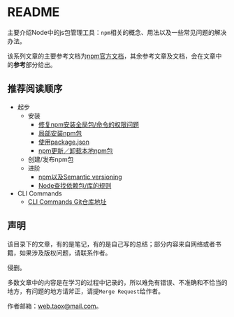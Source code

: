 # README

主要介绍Node中的js包管理工具：`npm`相关的概念、用法以及一些常见问题的解决办法。

该系列文章的主要参考文档为[npm官方文档]()，其余参考文章及文档，会在文章中的**参考**部分给出。

## 推荐阅读顺序

* 起步
	* 安装 
		* [修复npm安装全局包/命令的权限问题](https://github.com/NinjiaHub/Tools-Tricks/blob/master/documents/npm/npm%E6%9D%83%E9%99%90%E9%97%AE%E9%A2%98.md)
		* [局部安装npm包](https://github.com/NinjiaHub/Tools-Tricks/blob/master/documents/npm/npm%E5%B1%80%E9%83%A8%E5%AE%89%E8%A3%85%E5%8C%85%E7%9A%84%E7%AE%A1%E7%90%86.md)
		* [使用package.json](https://github.com/NinjiaHub/Tools-Tricks/blob/master/documents/npm/%E4%BD%BF%E7%94%A8package.json.md)
		* [npm更新／卸载本地npm包](https://github.com/NinjiaHub/Tools-Tricks/blob/master/documents/npm/npm%E6%9B%B4%E6%96%B0%E4%B8%8E%E5%8D%B8%E8%BD%BD%E6%9C%AC%E5%9C%B0npm%E5%8C%85.md)
	* 创建/发布npm包
	* 进阶
		* [npm以及Semantic versioning](https://github.com/NinjiaHub/Tools-Tricks/blob/master/documents/npm/npm%E4%BB%A5%E5%8F%8ASemver.md)
		* [Node查找依赖包/库的规则](https://github.com/NinjiaHub/Tools-Tricks/blob/master/documents/npm/Node%E6%9F%A5%E6%89%BE%E4%BE%9D%E8%B5%96%E5%8C%85-%E5%BA%93%E7%9A%84%E8%A7%84%E5%88%99.md)
* CLI Commands
	* [CLI Commands Git仓库地址](https://github.com/NinjiaHub/NPM-CLI-Commands)

## 声明

该目录下的文章，有的是笔记，有的是自己写的总结；部分内容来自网络或者书籍，如果涉及版权问题，请联系作者。

侵删。

多数文章中的内容是在学习的过程中记录的，所以难免有错误、不准确和不恰当的地方，有问题的地方请斧正，请提`Merge Request`给作者。

作者邮箱：web.taox@mail.com。